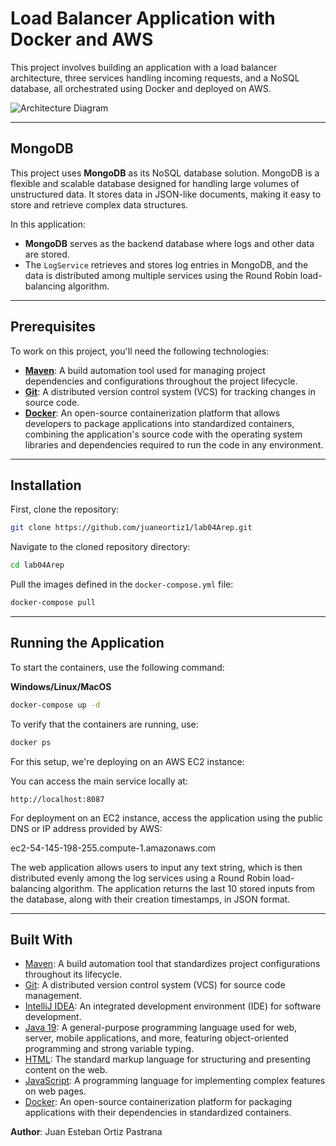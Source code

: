 
# Load Balancer Application with Docker and AWS

This project involves building an application with a load balancer architecture, three services handling incoming requests, and a NoSQL database, all orchestrated using Docker and deployed on AWS.

![Architecture Diagram](https://i.imgur.com/legoFeL.png)

---

## MongoDB

This project uses **MongoDB** as its NoSQL database solution. MongoDB is a flexible and scalable database designed for handling large volumes of unstructured data. It stores data in JSON-like documents, making it easy to store and retrieve complex data structures.

In this application:
- **MongoDB** serves as the backend database where logs and other data are stored.
- The `LogService` retrieves and stores log entries in MongoDB, and the data is distributed among multiple services using the Round Robin load-balancing algorithm.

---
## Prerequisites

To work on this project, you'll need the following technologies:

- **[Maven](https://openwebinars.net/blog/que-es-apache-maven/)**: A build automation tool used for managing project dependencies and configurations throughout the project lifecycle.
- **[Git](https://learn.microsoft.com/en-us/devops/develop/git/what-is-git)**: A distributed version control system (VCS) for tracking changes in source code.
- **[Docker](https://www.ibm.com/co-es/topics/docker)**: An open-source containerization platform that allows developers to package applications into standardized containers, combining the application's source code with the operating system libraries and dependencies required to run the code in any environment.

---

## Installation

First, clone the repository:

```bash
git clone https://github.com/juaneortiz1/lab04Arep.git
```

Navigate to the cloned repository directory:

```bash
cd lab04Arep
```

Pull the images defined in the `docker-compose.yml` file:

```bash
docker-compose pull
```

---

## Running the Application

To start the containers, use the following command:

**Windows/Linux/MacOS**

```bash
docker-compose up -d
```

To verify that the containers are running, use:

```bash
docker ps
```

For this setup, we're deploying on an AWS EC2 instance:



You can access the main service locally at:

```text
http://localhost:8087
```

For deployment on an EC2 instance, access the application using the public DNS or IP address provided by AWS:

ec2-54-145-198-255.compute-1.amazonaws.com




The web application allows users to input any text string, which is then distributed evenly among the log services using a Round Robin load-balancing algorithm. The application returns the last 10 stored inputs from the database, along with their creation timestamps, in JSON format.



---

## Built With

* [Maven](https://maven.apache.org/): A build automation tool that standardizes project configurations throughout its lifecycle.
* [Git](https://rometools.github.io/rome/): A distributed version control system (VCS) for source code management.
* [IntelliJ IDEA](https://www.jetbrains.com/idea/): An integrated development environment (IDE) for software development.
* [Java 19](https://www.java.com/en/): A general-purpose programming language used for web, server, mobile applications, and more, featuring object-oriented programming and strong variable typing.
* [HTML](https://developer.mozilla.org/en-US/docs/Learn/Getting_started_with_the_web/HTML_basics): The standard markup language for structuring and presenting content on the web.
* [JavaScript](https://developer.mozilla.org/en-US/docs/Learn/JavaScript/First_steps/What_is_JavaScript): A programming language for implementing complex features on web pages.
* [Docker](https://www.ibm.com/co-es/topics/docker): An open-source containerization platform for packaging applications with their dependencies in standardized containers.

**Author**: Juan Esteban Ortiz Pastrana




